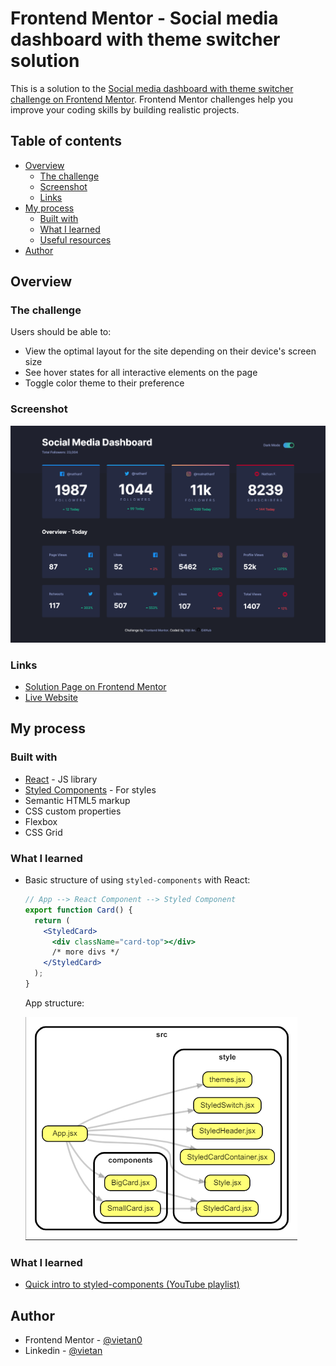 # Frontend Mentor - Social media dashboard with theme switcher solution

This is a solution to the [Social media dashboard with theme switcher challenge on Frontend Mentor](https://www.frontendmentor.io/challenges/social-media-dashboard-with-theme-switcher-6oY8ozp_H). Frontend Mentor challenges help you improve your coding skills by building realistic projects.

## Table of contents

- [Overview](#overview)
  - [The challenge](#the-challenge)
  - [Screenshot](#screenshot)
  - [Links](#links)
- [My process](#my-process)
  - [Built with](#built-with)
  - [What I learned](#what-i-learned)
  - [Useful resources](#useful-resources)
- [Author](#author)

## Overview

### The challenge

Users should be able to:

- View the optimal layout for the site depending on their device's screen size
- See hover states for all interactive elements on the page
- Toggle color theme to their preference

### Screenshot

![](./screenshot.jpg)

### Links

- [Solution Page on Frontend Mentor](https://www.frontendmentor.io/solutions/social-media-dashboard-with-theme-switcher-using-styledcomponents-wPJ9GV1LRj)
- [Live Website](https://fm-social-dashboard-theme-sc-vietan0.netlify.app/)

## My process

### Built with

- [React](https://reactjs.org/) - JS library
- [Styled Components](https://styled-components.com/) - For styles
- Semantic HTML5 markup
- CSS custom properties
- Flexbox
- CSS Grid

### What I learned

- Basic structure of using `styled-components` with React:
  ```jsx
  // App --> React Component --> Styled Component
  export function Card() {
    return (
      <StyledCard>
        <div className="card-top"></div>
        /* more divs */
      </StyledCard>
    );
  }
  ```
  App structure:
  
  ![](./dependencies-graph.jpg)

### What I learned

- [Quick intro to styled-components (YouTube playlist)](https://www.youtube.com/playlist?list=PLC3y8-rFHvwgu-G08-7ovbN9EyhF_cltM)
## Author

- Frontend Mentor - [@vietan0](https://www.frontendmentor.io/profile/vietan0)
- Linkedin - [@vietan](https://www.linkedin.com/in/vietan/)
